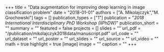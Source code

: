 +++
title = "Data augmentation for improving deep learning in image classification problem"
date = "2018-01-01"
authors = ["A. Mikolajczyk","M. Grochowski"]
tags = []
publication_types = ["1"]
publication = "_2018 International Interdisciplinary PhD Workshop (IIPhDW)_"
publication_short = ""
summary = ""
featured = false
projects = []
slides = ""
url_pdf = "/publication/mikolajczyk2018data/manuscript.pdf"
url_code = ""
url_dataset = ""
url_poster = ""
url_slides = ""
url_source = ""
url_video = ""
math = true
highlight = true
[image]
image = ""
caption = ""
+++

